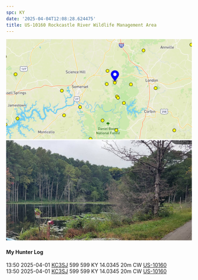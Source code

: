 ```yaml
---
spc: KY
date: '2025-04-04T12:08:28.624475'
title: US-10160 Rockcastle River Wildlife Management Area
---
```


![pasted_image.png](/static/pasted_image_0092.png)
![pasted_image001.png](/static/pasted_image001_0078.png)

#### My Hunter Log
13:50    2025-04-01    [KC3SJ](https://qrz.com/db/KC3SJ)    599    599    KY    14.0345    20m    CW    [US-10160](https://pota.app/#/park/US-10160)
<BR>13:50	2025-04-01	[KC3SJ](https://qrz.com/db/KC3SJ)	599	599	KY	14.0345	20m	CW	[US-10160](https://pota.app/#/park/US-10160)